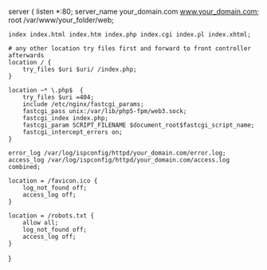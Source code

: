 server {
    listen *:80;
    server_name your_domain.com www.your_domain.com;
    root   /var/www/your_folder/web;

    index index.html index.htm index.php index.cgi index.pl index.xhtml;

    # any other location try files first and forward to front controller afterwards
    location / {
        try_files $uri $uri/ /index.php;
    }

    location ~* \.php$  {
        try_files $uri =404;
        include /etc/nginx/fastcgi_params;
        fastcgi_pass unix:/var/lib/php5-fpm/web3.sock;
        fastcgi_index index.php;
        fastcgi_param SCRIPT_FILENAME $document_root$fastcgi_script_name;
        fastcgi_intercept_errors on;
    }

    error_log /var/log/ispconfig/httpd/your_domain.com/error.log;
    access_log /var/log/ispconfig/httpd/your_domain.com/access.log combined;

    location = /favicon.ico {
        log_not_found off;
        access_log off;
    }

    location = /robots.txt {
        allow all;
        log_not_found off;
        access_log off;
    }
}